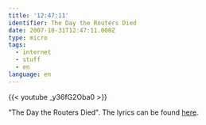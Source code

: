 ```yaml
---
title: '12:47:11'
identifier: The Day the Routers Died
date: 2007-10-31T12:47:11.000Z
type: micro
tags:
  - internet
  - stuff
  - en
language: en
---
```


{{< youtube _y36fG2Oba0 >}}

"The Day the Routers Died". The lyrics can be found [here](https://www.secret-wg.org/2012/04/10/the-day-the-routers-died/).

